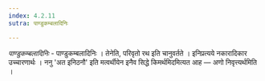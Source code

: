 ```yaml
---
index: 4.2.11
sutra: पाण्डुकम्बलादिनिः

---
```

_पाण्डुकम्बलादिनिः_ - पाण्डुकम्बलादिनिः । तेनेति, परिवृतो रथ इति चानुवर्तते । इनिप्रत्यये नकारादिकार उच्चारणार्थः । ननु 'अत इनिठनौ' इति मत्वर्थीयेन इनैव सिद्धे किमर्थमिदमित्यत आह — अणो निवृत्त्यर्थमिति । 